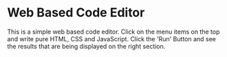 #  Web Based Code Editor 
This is a simple web based code editor. Click on the menu items on the top and write pure HTML, CSS and JavaScript. Click the 'Run' Button and see the results that are being displayed on the right section.
